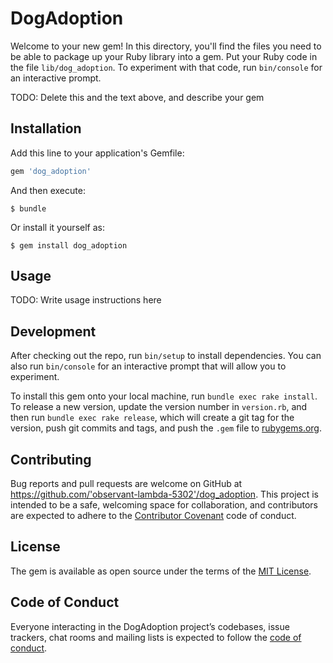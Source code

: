 # DogAdoption

Welcome to your new gem! In this directory, you'll find the files you need to be able to package up your Ruby library into a gem. Put your Ruby code in the file `lib/dog_adoption`. To experiment with that code, run `bin/console` for an interactive prompt.

TODO: Delete this and the text above, and describe your gem

## Installation

Add this line to your application's Gemfile:

```ruby
gem 'dog_adoption'
```

And then execute:

    $ bundle

Or install it yourself as:

    $ gem install dog_adoption

## Usage

TODO: Write usage instructions here

## Development

After checking out the repo, run `bin/setup` to install dependencies. You can also run `bin/console` for an interactive prompt that will allow you to experiment.

To install this gem onto your local machine, run `bundle exec rake install`. To release a new version, update the version number in `version.rb`, and then run `bundle exec rake release`, which will create a git tag for the version, push git commits and tags, and push the `.gem` file to [rubygems.org](https://rubygems.org).

## Contributing

Bug reports and pull requests are welcome on GitHub at https://github.com/'observant-lambda-5302'/dog_adoption. This project is intended to be a safe, welcoming space for collaboration, and contributors are expected to adhere to the [Contributor Covenant](http://contributor-covenant.org) code of conduct.

## License

The gem is available as open source under the terms of the [MIT License](https://opensource.org/licenses/MIT).

## Code of Conduct

Everyone interacting in the DogAdoption project’s codebases, issue trackers, chat rooms and mailing lists is expected to follow the [code of conduct](https://github.com/'observant-lambda-5302'/dog_adoption/blob/master/CODE_OF_CONDUCT.md).
